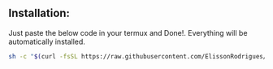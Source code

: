 ## Installation:
Just paste the below code in your termux and Done!. Everything will be automatically installed. <br>
```bash
sh -c "$(curl -fsSL https://raw.githubusercontent.com/ElissonRodrigues/termix-build-essential/main/termux-build-essential.sh)"
```
